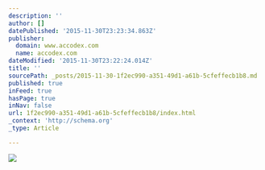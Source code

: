 ```yaml
---
description: ''
author: []
datePublished: '2015-11-30T23:23:34.863Z'
publisher:
  domain: www.accodex.com
  name: accodex.com
dateModified: '2015-11-30T23:22:24.014Z'
title: ''
sourcePath: _posts/2015-11-30-1f2ec990-a351-49d1-a61b-5cfeffecb1b8.md
published: true
inFeed: true
hasPage: true
inNav: false
url: 1f2ec990-a351-49d1-a61b-5cfeffecb1b8/index.html
_context: 'http://schema.org'
_type: Article

---
```

![](http://www.accodex.com/wp-content/uploads/2015/03/Going_Concern-319x1024.png)